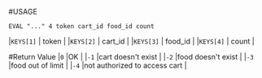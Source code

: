 #USAGE

```
EVAL "..." 4 token cart_id food_id count
```

|`KEYS[1]` |  token   |
|`KEYS[2]` |  cart_id |
|`KEYS[3]` |  food_id |
|`KEYS[4]` |  count   |

#Return Value
|`0`  |OK                             |
|`-1` |cart doesn't exist             |
|`-2` |food doesn't exist             |
|`-3` |food out of limit              |
|`-4` |not authorized to access cart  |
